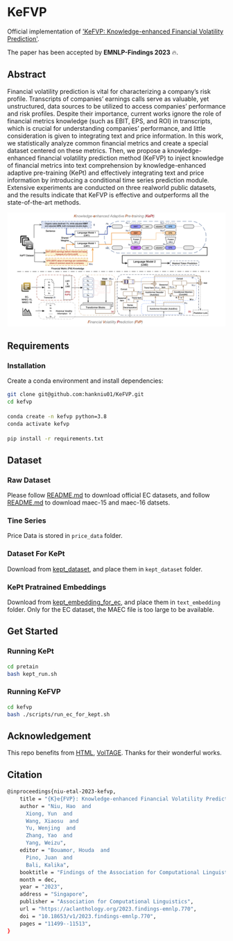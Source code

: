# KeFVP

Official implementation of ['KeFVP: Knowledge-enhanced Financial Volatility Prediction'](https://aclanthology.org/2023.findings-emnlp.770.pdf).

The paper has been accepted by **EMNLP-Findings 2023** 🔥.

## Abstract
Financial volatility prediction is vital for characterizing a company’s risk profile. Transcripts of companies’ earnings calls serve as valuable, yet unstructured, data sources to be utilized to access companies’ performance and risk profiles. Despite their importance, current works ignore the role of financial metrics knowledge (such as EBIT, EPS, and ROI) in transcripts, which is crucial for understanding companies’ performance, and little consideration is given to integrating text and price information. In this work, we statistically analyze common financial metrics and create a special dataset centered on these metrics. Then, we propose a knowledge-enhanced financial volatility prediction method (KeFVP) to inject knowledge of financial metrics into text comprehension by knowledge-enhanced adaptive pre-training (KePt) and effectively integrating text and price information by introducing a conditional time series prediction module. Extensive experiments are conducted on three realworld public datasets, and the results indicate that KeFVP is effective and outperforms all the state-of-the-art methods.

<div align="center">
  <img src="save_fig/kefvp.png"/>
</div>

## Requirements

### Installation
Create a conda environment and install dependencies:
```bash
git clone git@github.com:hankniu01/KeFVP.git
cd kefvp

conda create -n kefvp python=3.8
conda activate kefvp

pip install -r requirements.txt

```

## Dataset
### Raw Dataset
Please follow [README.md](https://github.com/GeminiLn/EarningsCall_Dataset) to download official EC datasets, and follow [README.md](https://github.com/Earnings-Call-Dataset/MAEC-A-Multimodal-Aligned-Earnings-Conference-Call-Dataset-for-Financial-Risk-Prediction) to download maec-15 and maec-16 datsets. 

### Tine Series
Price Data is stored in `price_data` folder.

### Dataset For KePt
Download from [kept_dataset](https://drive.google.com/drive/folders/1Xe7Y64F04X9GkWMOSZmSmpV1f5I1ySgM?usp=sharing), and place them in `kept_dataset` folder.

### KePt Pratrained Embeddings
Download from [kept_embedding_for_ec](https://drive.google.com/drive/folders/1F83bjiJKEpq_MYrc0lzQb9rOLgooz-5E?usp=sharing), and place them in `text_embedding` folder. Only for the EC dataset, the MAEC file is too large to be available.

## Get Started

### Running KePt

```bash
cd pretain
bash kept_run.sh
```
### Running KeFVP
```bash
cd kefvp
bash ./scripts/run_ec_for_kept.sh
```

## Acknowledgement
This repo benefits from [HTML](https://github.com/YangLinyi/HTML-Hierarchical-Transformer-based-Multi-task-Learning-for-Volatility-Prediction/tree/master), [VolTAGE](https://github.com/piyushkhanna00705/VolTAGE). Thanks for their wonderful works.


## Citation
```bash
@inproceedings{niu-etal-2023-kefvp,
    title = "{K}e{FVP}: Knowledge-enhanced Financial Volatility Prediction",
    author = "Niu, Hao  and
      Xiong, Yun  and
      Wang, Xiaosu  and
      Yu, Wenjing  and
      Zhang, Yao  and
      Yang, Weizu",
    editor = "Bouamor, Houda  and
      Pino, Juan  and
      Bali, Kalika",
    booktitle = "Findings of the Association for Computational Linguistics: EMNLP 2023",
    month = dec,
    year = "2023",
    address = "Singapore",
    publisher = "Association for Computational Linguistics",
    url = "https://aclanthology.org/2023.findings-emnlp.770",
    doi = "10.18653/v1/2023.findings-emnlp.770",
    pages = "11499--11513",
}
```

